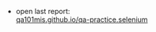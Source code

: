 - open last report:\
[qa101mis.github.io/qa-practice.selenium](https://qa101mis.github.io/qa-practice.selenium/)